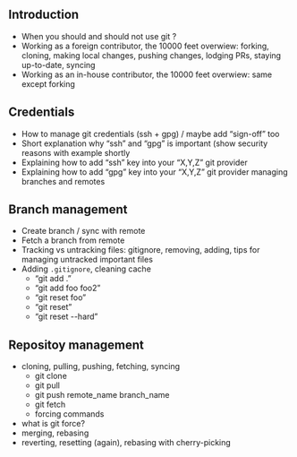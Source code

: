 ## Introduction
* When you should and should not use git ?
* Working as a foreign contributor, the 10000 feet overwiew: forking, cloning, making local changes, pushing changes, lodging PRs, staying up-to-date, syncing
* Working as an in-house contributor, the 10000 feet overwiew: same except forking

## Credentials
* How to manage git credentials (ssh + gpg) / maybe add “sign-off” too
* Short explanation why “ssh” and “gpg” is important (show security reasons with example shortly
* Explaining how to add “ssh” key into your “X,Y,Z” git provider
* Explaining how to add “gpg” key into your “X,Y,Z” git provider
managing branches and remotes

## Branch management
* Create branch / sync with remote
* Fetch a branch from remote
* Tracking vs untracking files: gitignore, removing, adding, tips for managing untracked important files
* Adding `.gitignore`, cleaning cache
  * “git add .”
  * “git add foo foo2”
  * “git reset foo”
  * “git reset”
  * “git reset --hard”

## Repositoy management
* cloning, pulling, pushing, fetching, syncing
  * git clone
  * git pull
  * git push remote_name branch_name
  * git fetch
  * forcing commands
* what is git force?
* merging, rebasing
* reverting, resetting (again), rebasing with cherry-picking

